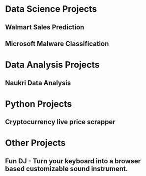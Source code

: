 # Data Science Projects

## Walmart Sales Prediction


## Microsoft Malware Classification


# Data Analysis Projects

## Naukri Data Analysis

# Python Projects

## Cryptocurrency live price scrapper


# Other Projects

## Fun DJ - Turn your keyboard into a browser based customizable sound instrument.
